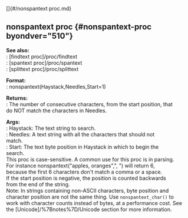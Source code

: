 []{#/nonspantext proc.md}    
## nonspantext proc {#nonspantext-proc byondver="510"}    
**See also:**    
:   [findtext proc]/proc/findtext    
:   [spantext proc]/proc/spantext    
:   [splittext proc]/proc/splittext    
<!-- -->    
**Format:**    
:   nonspantext(Haystack,Needles,Start=1)    
<!-- -->    
**Returns:**    
:   The number of consecutive characters, from the start position, that    
    do NOT match the characters in Needles.    
<!-- -->    
**Args:**    
:   Haystack: The text string to search.    
:   Needles: A text string with all the characters that should not    
    match.    
:   Start: The text byte position in Haystack in which to begin the    
    search.    
This proc is case-sensitive. A common use for this proc is in parsing.    
For instance nonspantext(\"apples, oranges\",\", \") will return 6,    
because the first 6 characters don\'t match a comma or a space.    
If the start position is negative, the position is counted backwards    
from the end of the string.    
Note: In strings containing non-ASCII characters, byte position and    
character position are not the same thing. Use `nonspantext_char()` to    
work with character counts instead of bytes, at a performance cost. See    
the [Unicode]/%7Bnotes%7D/Unicode section for more information.  